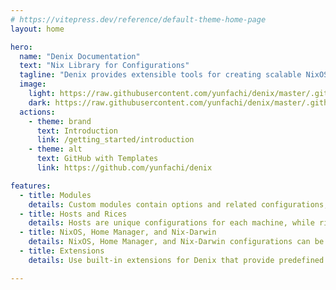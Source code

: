 ```yaml
---
# https://vitepress.dev/reference/default-theme-home-page
layout: home

hero:
  name: "Denix Documentation"
  text: "Nix Library for Configurations"
  tagline: "Denix provides extensible tools for creating scalable NixOS, Home Manager, and Nix-Darwin configurations with modules, hosts, and rices"
  image:
    light: https://raw.githubusercontent.com/yunfachi/denix/master/.github/assets/logo_light.svg
    dark: https://raw.githubusercontent.com/yunfachi/denix/master/.github/assets/logo_dark.svg
  actions:
    - theme: brand
      text: Introduction
      link: /getting_started/introduction
    - theme: alt
      text: GitHub with Templates
      link: https://github.com/yunfachi/denix

features:
  - title: Modules
    details: Custom modules contain options and related configurations, making it easy to manage the entire system
  - title: Hosts and Rices
    details: Hosts are unique configurations for each machine, while rices are customizations applicable to all hosts
  - title: NixOS, Home Manager, and Nix-Darwin
    details: NixOS, Home Manager, and Nix-Darwin configurations can be written in the same file, and Denix will automatically separate them
  - title: Extensions
    details: Use built-in extensions for Denix that provide predefined modules and functions, or create your own

---
```

